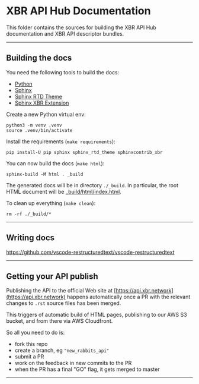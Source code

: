 # XBR API Hub Documentation

This folder contains the sources for building the XBR API Hub documentation and XBR API descriptor bundles.

---


## Building the docs

You need the following tools to build the docs:

* [Python](https://python.org)
* [Sphinx](https://pypi.python.org/pypi/Sphinx)
* [Sphinx RTD Theme](https://pypi.python.org/pypi/sphinx_rtd_theme)
* [Sphinx XBR Extension](https://pypi.python.org/pypi/sphinxcontrib_xbr)

Create a new Python virtual env:

```console
python3 -m venv .venv
source .venv/bin/activate
```

Install the requirements (`make requirements`):

```console
pip install-U pip sphinx sphinx_rtd_theme sphinxcontrib_xbr
```

You can now build the docs (`make html`):

```console
sphinx-build -M html . _build
```

The generated docs will be in directory `./_build`. In particular, the root HTML document will be [_build/html/index.html](_build/html/index.html).

To clean up everything (`make clean`):

```console
rm -rf ./_build/*
```

---


## Writing docs

https://github.com/vscode-restructuredtext/vscode-restructuredtext

---


## Getting your API publish

Publishing the API to the official Web site at [https://api.xbr.network](https://api.xbr.network) happens automatically once a PR with the relevant changes to `.rst` source files has been merged.

This triggers of automatic build of HTML pages, publishing to our AWS S3 bucket, and from there via AWS Cloudfront.

So all you need to do is:

* fork this repo
* create a branch, eg `"new_rabbits_api"`
* submit a PR
* work on the feedback in new commits to the PR
* when the PR has a final "GO" flag, it gets merged to master

---

